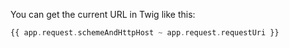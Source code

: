 You can get the current URL in Twig like this:
```php
{{ app.request.schemeAndHttpHost ~ app.request.requestUri }}
```
